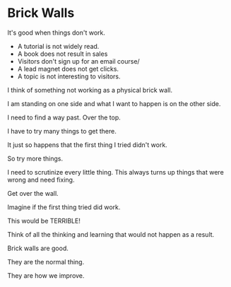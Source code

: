 # Brick Walls

It's good when things don't work.

* A tutorial is not widely read.
* A book does not result in sales
* Visitors don't sign up for an email course/
* A lead magnet does not get clicks.
* A topic is not interesting to visitors.

I think of something not working as a physical brick wall.

I am standing on one side and what I want to happen is on the other side.

I need to find a way past. Over the top.

I have to try many things to get there.

It just so happens that the first thing I tried didn't work.

So try more things.

I need to scrutinize every little thing. This always turns up things that were wrong and need fixing.

Get over the wall.

Imagine if the first thing tried did work.

This would be TERRIBLE!

Think of all the thinking and learning that would not happen as a result.

Brick walls are good.

They are the normal thing.

They are how we improve.


